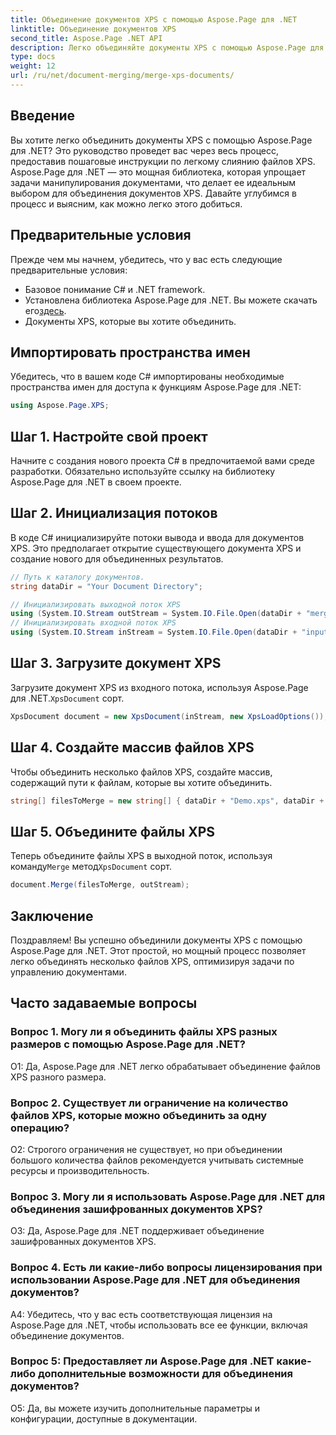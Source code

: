 ```yaml
---
title: Объединение документов XPS с помощью Aspose.Page для .NET
linktitle: Объединение документов XPS
second_title: Aspose.Page .NET API
description: Легко объединяйте документы XPS с помощью Aspose.Page для .NET. Следуйте нашему пошаговому руководству для эффективного управления документами.
type: docs
weight: 12
url: /ru/net/document-merging/merge-xps-documents/
---
```

## Введение

Вы хотите легко объединить документы XPS с помощью Aspose.Page для .NET? Это руководство проведет вас через весь процесс, предоставив пошаговые инструкции по легкому слиянию файлов XPS. Aspose.Page для .NET — это мощная библиотека, которая упрощает задачи манипулирования документами, что делает ее идеальным выбором для объединения документов XPS. Давайте углубимся в процесс и выясним, как можно легко этого добиться.

## Предварительные условия

Прежде чем мы начнем, убедитесь, что у вас есть следующие предварительные условия:

- Базовое понимание C# и .NET framework.
-  Установлена библиотека Aspose.Page для .NET. Вы можете скачать его[здесь](https://releases.aspose.com/page/net/).
- Документы XPS, которые вы хотите объединить.

## Импортировать пространства имен

Убедитесь, что в вашем коде C# импортированы необходимые пространства имен для доступа к функциям Aspose.Page для .NET:

```csharp
using Aspose.Page.XPS;
```

## Шаг 1. Настройте свой проект

Начните с создания нового проекта C# в предпочитаемой вами среде разработки. Обязательно используйте ссылку на библиотеку Aspose.Page для .NET в своем проекте.

## Шаг 2. Инициализация потоков

В коде C# инициализируйте потоки вывода и ввода для документов XPS. Это предполагает открытие существующего документа XPS и создание нового для объединенных результатов.

```csharp
// Путь к каталогу документов.
string dataDir = "Your Document Directory";

// Инициализировать выходной поток XPS
using (System.IO.Stream outStream = System.IO.File.Open(dataDir + "mergedXPSfiles.xps", System.IO.FileMode.OpenOrCreate, System.IO.FileAccess.Write))
// Инициализировать входной поток XPS
using (System.IO.Stream inStream = System.IO.File.Open(dataDir + "input.xps", System.IO.FileMode.Open))
```

## Шаг 3. Загрузите документ XPS

 Загрузите документ XPS из входного потока, используя Aspose.Page для .NET.`XpsDocument` сорт.

```csharp
XpsDocument document = new XpsDocument(inStream, new XpsLoadOptions());
```

## Шаг 4. Создайте массив файлов XPS

Чтобы объединить несколько файлов XPS, создайте массив, содержащий пути к файлам, которые вы хотите объединить.

```csharp
string[] filesToMerge = new string[] { dataDir + "Demo.xps", dataDir + "sample.xps" };
```

## Шаг 5. Объедините файлы XPS

 Теперь объедините файлы XPS в выходной поток, используя команду`Merge` метод`XpsDocument` сорт.

```csharp
document.Merge(filesToMerge, outStream);
```

## Заключение

Поздравляем! Вы успешно объединили документы XPS с помощью Aspose.Page для .NET. Этот простой, но мощный процесс позволяет легко объединять несколько файлов XPS, оптимизируя задачи по управлению документами.

## Часто задаваемые вопросы

### Вопрос 1. Могу ли я объединить файлы XPS разных размеров с помощью Aspose.Page для .NET?

О1: Да, Aspose.Page для .NET легко обрабатывает объединение файлов XPS разного размера.

### Вопрос 2. Существует ли ограничение на количество файлов XPS, которые можно объединить за одну операцию?

О2: Строгого ограничения не существует, но при объединении большого количества файлов рекомендуется учитывать системные ресурсы и производительность.

### Вопрос 3. Могу ли я использовать Aspose.Page для .NET для объединения зашифрованных документов XPS?

О3: Да, Aspose.Page для .NET поддерживает объединение зашифрованных документов XPS.

### Вопрос 4. Есть ли какие-либо вопросы лицензирования при использовании Aspose.Page для .NET для объединения документов?

A4: Убедитесь, что у вас есть соответствующая лицензия на Aspose.Page для .NET, чтобы использовать все ее функции, включая объединение документов.

### Вопрос 5: Предоставляет ли Aspose.Page для .NET какие-либо дополнительные возможности для объединения документов?

О5: Да, вы можете изучить дополнительные параметры и конфигурации, доступные в документации.